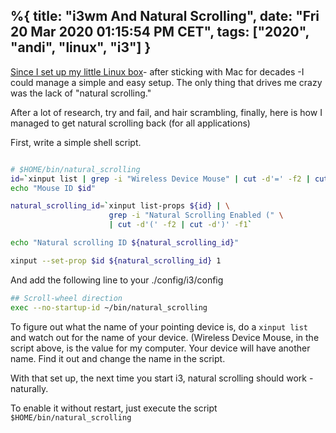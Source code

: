 %{
  title:  "i3wm And Natural Scrolling",
  date: "Fri 20 Mar 2020 01:15:54 PM CET",
  tags: ["2020", "andi", "linux", "i3"]
}
---


[Since I set up my little Linux box][]- after sticking with Mac for decades -I could manage
a simple and easy setup. The only thing that drives me crazy was the lack of "natural
scrolling."

After a lot of research, try and fail, and hair scrambling, finally, here is how I
managed to get natural scrolling back (for all applications)

First, write a simple shell script.

```bash

# $HOME/bin/natural_scrolling
id=`xinput list | grep -i "Wireless Device Mouse" | cut -d'=' -f2 | cut -d'[' -f1`
echo "Mouse ID $id"

natural_scrolling_id=`xinput list-props ${id} | \
                      grep -i "Natural Scrolling Enabled (" \
                      | cut -d'(' -f2 | cut -d')' -f1`

echo "Natural scrolling ID ${natural_scrolling_id}"

xinput --set-prop $id ${natural_scrolling_id} 1                         

```

And add the following line to your ./config/i3/config

```bash
## Scroll-wheel direction
exec --no-startup-id ~/bin/natural_scrolling
```

To figure out what the name of your pointing device is, do a `xinput list` and watch out
for the name of your device. (Wireless Device Mouse, in the script above, is the value
for my computer. Your device will have another name. Find it out and change the name
in the script.

With that set up, the next time you start i3, natural scrolling should work -naturally.

To enable it without restart, just execute the script `$HOME/bin/natural_scrolling`



[Since I set up my little Linux box]: /2020/andi/linux/2020/02/08/i3wmdesktop.html

